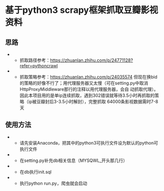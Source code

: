 # 基于python3 scrapy框架抓取豆瓣影视资料
## 思路
* * 抓取路径参考：https://zhuanlan.zhihu.com/p/24771128?refer=pythoncrawl
* * 抓取策略参考：https://zhuanlan.zhihu.com/p/24035574
但现在换bid的策略的好像不行了；用代理服务器又太慢（可在setting.py中取消HttpProxyMiddleware那行的注释以用代理服务器，会自
动抓取代理）。因此本项目用的是单ip连续抓取，遇到302错误就等待3.5小时再抓取的策略（ip被豆瓣封后3-3.5小时解封），完整抓取
64000条影视数据需时7-8天

## 使用方法
* * 请先安装Anaconda，把其中的python3可执行文件设为默认的python可执行文件
* * 在setting.py补充db相关信息（MYSQWL_开头那几行）
* * 在db执行init.sql
* * 执行python run.py，爬虫就会启动
